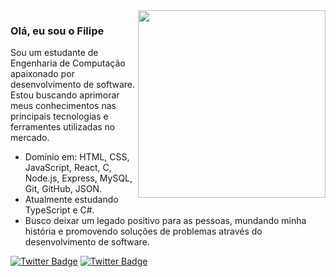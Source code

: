 <img align="right" src="https://res.cloudinary.com/practicaldev/image/fetch/s--xG1gcsyJ--/c_imagga_scale,f_auto,fl_progressive,h_420,q_auto,w_1000/https://thepracticaldev.s3.amazonaws.com/i/h68x0up43hmknl5tjcww.jpg" width="300"/>

### Olá, eu sou o Filipe

Sou um estudante de Engenharia de Computação apaixonado por desenvolvimento de software. Estou buscando aprimorar meus conhecimentos nas principais tecnologias e ferramentes utilizadas no mercado.

- Domínio em: HTML, CSS, JavaScript, React, C, Node.js, Express, MySQL, Git, GitHub, JSON.
- Atualmente estudando TypeScript e C#.
- Busco deixar um legado positivo para as pessoas, mundando minha história e promovendo soluções de problemas através do desenvolvimento de software.

<a href="mailto:filipeanjossousa@gmail.com" target="_blank"><img alt="Twitter Badge" src="https://img.shields.io/badge/Gmail-D14836?style=for-the-badge&logo=gmail&logoColor=white"/></a>
<a href="https://www.linkedin.com/in/filipe-anjos-9851ba253/" target="_blank"><img alt="Twitter Badge" src="https://img.shields.io/badge/LinkedIn-0077B5?style=for-the-badge&logo=linkedin&logoColor=white"/></a>
